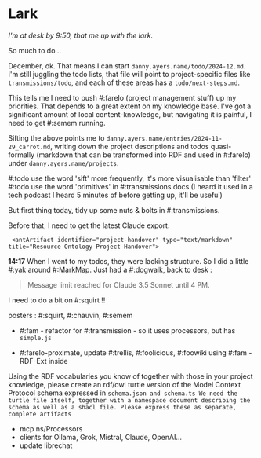 # Lark

*I'm at desk by 9:50, that me up with the lark.*

So much to do...

December, ok. That means I can start `danny.ayers.name/todo/2024-12.md`. I'm still juggling the todo lists, that file will point to project-specific files like `transmissions/todo`, and each of these areas has a `todo/next-steps.md`.

This tells me I need to push #:farelo (project management stuff) up my priorities. That depends to a great extent on my knowledge base. I've got a significant amount of local content-knowledge, but navigating it is painful, I need to get #:semem running.

Sifting the above points me to `danny.ayers.name/entries/2024-11-29_carrot.md`, writing down the project descriptions and todos quasi-formally (markdown that can be transformed into RDF and used in #:farelo) under `danny.ayers.name/projects`.

#:todo use the word 'sift' more frequently, it's more visualisable than 'filter'
#:todo use the word 'primitives' in #:transmissions docs (I heard it used in a tech podcast I heard 5 minutes of before getting up, it'll be useful)

But first thing today, tidy up some nuts & bolts in #:transmissions.

Before that, I need to get the latest Claude export.

` <antArtifact identifier="project-handover" type="text/markdown" title="Resource Ontology Project Handover">`

**14:17** When I went to my todos, they were lacking structure. So I did a little #:yak around #:MarkMap. Just had a #:dogwalk, back to desk :
> Message limit reached for Claude 3.5 Sonnet until 4 PM.

I need to do a bit on #:squirt !!

posters : #:squirt, #:chauvin, #:semem

* #:fam - refactor for #:transmission - so it uses processors, but has `simple.js`

* #:farelo-proximate, update #:trellis, #:foolicious, #:foowiki using #:fam - RDF-Ext inside

Using the RDF vocabularies you know of together with those in your project knowledge, please create an rdf/owl turtle version of the Model Context Protocol schema expressed in `schema.json and schema.ts We need the turtle file itself, together with a namespace document describing the schema as well as a shacl file. Please express these as separate, complete artifacts`

* mcp ns/Processors
* clients for Ollama, Grok, Mistral, Claude, OpenAI...
* update librechat
